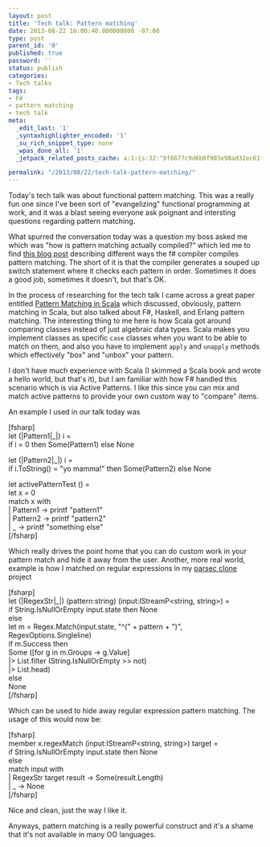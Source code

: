 ```yaml
---
layout: post
title: 'Tech talk: Pattern matching'
date: 2013-08-22 16:00:40.000000000 -07:00
type: post
parent_id: '0'
published: true
password: ''
status: publish
categories:
- Tech talks
tags:
- F#
- pattern matching
- tech talk
meta:
  _edit_last: '1'
  _syntaxhighlighter_encoded: '1'
  _su_rich_snippet_type: none
  _wpas_done_all: '1'
  _jetpack_related_posts_cache: a:1:{s:32:"8f6677c9d6b0f903e98ad32ec61f8deb";a:2:{s:7:"expires";i:1560233663;s:7:"payload";a:3:{i:0;a:1:{s:2:"id";i:3565;}i:1;a:1:{s:2:"id";i:4961;}i:2;a:1:{s:2:"id";i:4881;}}}}

permalink: "/2013/08/22/tech-talk-pattern-matching/"
---
```

Today's tech talk was about functional pattern matching. This was a really fun one since I've been sort of "evangelizing" functional programming at work, and it was a blast seeing everyone ask poignant and intersting questions regarding pattern matching.

What spurred the conversation today was a question my boss asked me which was "how is pattern matching actually compiled?" which led me to find [this blog post](http://www.codeproject.com/Articles/520869/A-Simple-Overview-on-How-Pattern-Match-Compiles) describing different ways the f# compiler compiles pattern matching. The short of it is that the compiler generates a souped up switch statement where it checks each pattern in order. Sometimes it does a good job, sometimes it doesn't, but that's OK.

In the process of researching for the tech talk I came across a great paper entitled [Pattern Matching in Scala](http://wiki.ifs.hsr.ch/SemProgAnTr/files/PatternMatchingInScala.pdf) which discussed, obviously, pattern matching in Scala, but also talked about F#, Haskell, and Erlang pattern matching. The interesting thing to me here is how Scala got around comparing classes instead of just algebraic data types. Scala makes you implement classes as specific `case` classes when you want to be able to match on them, and also you have to implement `apply` and `unapply` methods which effectively "box" and "unbox" your pattern.

I don't have much experience with Scala (I skimmed a Scala book and wrote a hello world, but that's it), but I am familiar with how F# handled this scenario which is via Active Patterns. I like this since you can mix and match active patterns to provide your own custom way to "compare" items.

An example I used in our talk today was

[fsharp]  
let (|Pattern1|\_|) i =  
 if i = 0 then Some(Pattern1) else None

let (|Pattern2|\_|) i =  
 if i.ToString() = "yo mamma!" then Some(Pattern2) else None

let activePatternTest () =  
 let x = 0  
 match x with  
 | Pattern1 -\> printf "pattern1"  
 | Pattern2 -\> printf "pattern2"  
 | \_ -\> printf "something else"  
[/fsharp]

Which really drives the point home that you can do custom work in your pattern match and hide it away from the user. Another, more real world, example is how I matched on regular expressions in my [parsec clone](https://github.com/devshorts/ParsecClone) project

[fsharp]  
let (|RegexStr|\_|) (pattern:string) (input:IStreamP\<string, string\>) =  
 if String.IsNullOrEmpty input.state then None  
 else  
 let m = Regex.Match(input.state, "^(" + pattern + ")", RegexOptions.Singleline)  
 if m.Success then  
 Some ([for g in m.Groups -\> g.Value]  
 |\> List.filter (String.IsNullOrEmpty \>\> not)  
 |\> List.head)  
 else  
 None  
[/fsharp]

Which can be used to hide away regular expression pattern matching. The usage of this would now be:

[fsharp]  
member x.regexMatch (input:IStreamP\<string, string\>) target =  
 if String.IsNullOrEmpty input.state then None  
 else  
 match input with  
 | RegexStr target result -\> Some(result.Length)  
 | \_ -\> None  
[/fsharp]

Nice and clean, just the way I like it.

Anyways, pattern matching is a really powerful construct and it's a shame that it's not available in many OO languages.

